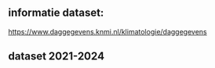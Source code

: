 ## informatie dataset:
https://www.daggegevens.knmi.nl/klimatologie/daggegevens

## dataset 2021-2024